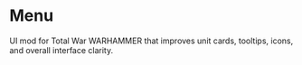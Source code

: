 # Menu
UI mod for Total War WARHAMMER that improves unit cards, tooltips, icons, and overall interface clarity.
